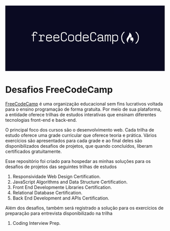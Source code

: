 ![Logo da instituição FreeCodeCamp que é formada pelo texto escrito do nome da instituição, uma ilustração de uma chama entre parênteses](/assets/FreeCodeCamp_logo.png)
# Desafios FreeCodeCamp

[FreeCodeCamp](https://www.freecodecamp.org/) é uma organização educacional sem fins lucrativos voltada para o ensino programação de forma gratuita. Por meio de sua plataforma, a entidade oferece trilhas de estudos interativas que ensinam diferentes tecnologias front-end e back-end.

O principal foco dos cursos são o desenvolvimento web. Cada trilha de estudo oferece uma grade curricular que oferece teoria e prática. Vários exercícios são apresentados para cada grade e ao final deles são disponibilizados desafios de projetos, que quando concluídos, liberam certificados gratuitamente.

Esse repositório foi criado para hospedar as minhas soluções para os desafios de projetos das seguintes trilhas de estudos

1. Responsividade Web Design Certification.
2. JavaScript Algorithms and Data Structure Certification.
3. Front End Developmente Libraries Certification.
4. Relational Database Certification.
5. Back End Development and APIs Certification.

Além dos desafios, também será registrado a solução para os exercícios de preparação para entrevista disponibilizado na trilha

1. Coding Interview Prep.


